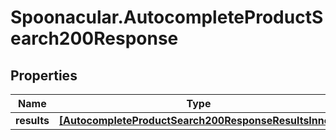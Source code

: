 # Spoonacular.AutocompleteProductSearch200Response

## Properties

Name | Type | Description | Notes
------------ | ------------- | ------------- | -------------
**results** | [**[AutocompleteProductSearch200ResponseResultsInner]**](AutocompleteProductSearch200ResponseResultsInner.md) |  | 


